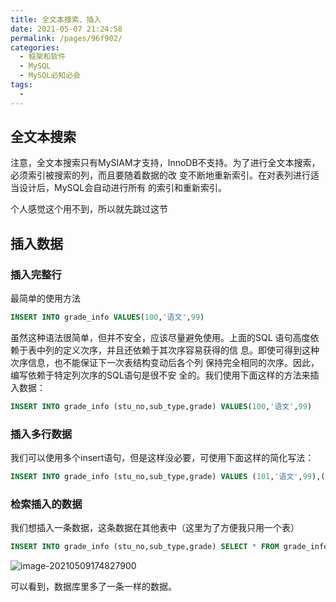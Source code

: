 ```yaml
---
title: 全文本搜索、插入
date: 2021-05-07 21:24:58
permalink: /pages/96f902/
categories:
  - 框架和软件
  - MySQL
  - MySQL必知必会
tags:
  - 
---
```


## 全文本搜索

注意，全文本搜索只有MySIAM才支持，InnoDB不支持。为了进行全文本搜索，必须索引被搜索的列，而且要随着数据的改 变不断地重新索引。在对表列进行适当设计后，MySQL会自动进行所有 的索引和重新索引。

个人感觉这个用不到，所以就先跳过这节

## 插入数据

### 插入完整行

最简单的使用方法

```sql
INSERT INTO grade_info VALUES(100,'语文',99)
```

虽然这种语法很简单，但并不安全，应该尽量避免使用。上面的SQL 语句高度依赖于表中列的定义次序，并且还依赖于其次序容易获得的信 息。即使可得到这种次序信息，也不能保证下一次表结构变动后各个列 保持完全相同的次序。因此，编写依赖于特定列次序的SQL语句是很不安 全的。我们使用下面这样的方法来插入数据：

```sql
INSERT INTO grade_info (stu_no,sub_type,grade) VALUES(100,'语文',99)
```

### 插入多行数据

我们可以使用多个insert语句，但是这样没必要，可使用下面这样的简化写法：

```sql
INSERT INTO grade_info (stu_no,sub_type,grade) VALUES (101,'语文',99),(102,'语文',99)
```

### 检索插入的数据

我们想插入一条数据，这条数据在其他表中（这里为了方便我只用一个表）

```sql
INSERT INTO grade_info (stu_no,sub_type,grade) SELECT * FROM grade_info LIMIT 1
```

![image-20210509174827900](https://img.xiaoyou66.com/2021/05/09/31b4c8f3c54ac.png)

可以看到，数据库里多了一条一样的数据。

